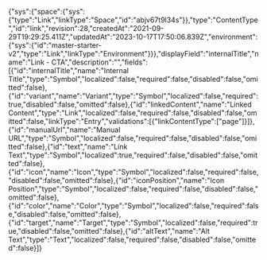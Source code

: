 {"sys":{"space":{"sys":{"type":"Link","linkType":"Space","id":"abjv67t9l34s"}},"type":"ContentType","id":"link","revision":28,"createdAt":"2021-09-29T19:29:25.411Z","updatedAt":"2023-10-17T17:50:06.839Z","environment":{"sys":{"id":"master-starter-v2","type":"Link","linkType":"Environment"}}},"displayField":"internalTitle","name":"Link - CTA","description":"","fields":[{"id":"internalTitle","name":"Internal Title","type":"Symbol","localized":false,"required":false,"disabled":false,"omitted":false},{"id":"variant","name":"Variant","type":"Symbol","localized":false,"required":true,"disabled":false,"omitted":false},{"id":"linkedContent","name":"Linked Content","type":"Link","localized":false,"required":false,"disabled":false,"omitted":false,"linkType":"Entry","validations":[{"linkContentType":["page"]}]},{"id":"manualUrl","name":"Manual URL","type":"Symbol","localized":false,"required":false,"disabled":false,"omitted":false},{"id":"text","name":"Link Text","type":"Symbol","localized":true,"required":false,"disabled":false,"omitted":false},{"id":"icon","name":"Icon","type":"Symbol","localized":false,"required":false,"disabled":false,"omitted":false},{"id":"iconPosition","name":"Icon Position","type":"Symbol","localized":false,"required":false,"disabled":false,"omitted":false},{"id":"color","name":"Color","type":"Symbol","localized":false,"required":false,"disabled":false,"omitted":false},{"id":"target","name":"Target","type":"Symbol","localized":false,"required":true,"disabled":false,"omitted":false},{"id":"altText","name":"Alt Text","type":"Text","localized":false,"required":false,"disabled":false,"omitted":false}]}